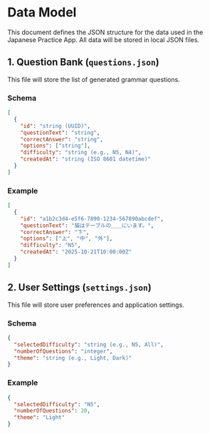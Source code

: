 # Data Model

This document defines the JSON structure for the data used in the Japanese Practice App. All data will be stored in local JSON files.

## 1. Question Bank (`questions.json`)

This file will store the list of generated grammar questions.

### Schema
```json
[
  {
    "id": "string (UUID)",
    "questionText": "string",
    "correctAnswer": "string",
    "options": ["string"],
    "difficulty": "string (e.g., N5, N4)",
    "createdAt": "string (ISO 8601 datetime)"
  }
]
```

### Example
```json
[
  {
    "id": "a1b2c3d4-e5f6-7890-1234-567890abcdef",
    "questionText": "猫はテーブルの＿＿にいます。",
    "correctAnswer": "下",
    "options": ["上", "中", "外"],
    "difficulty": "N5",
    "createdAt": "2025-10-21T10:00:00Z"
  }
]
```

## 2. User Settings (`settings.json`)

This file will store user preferences and application settings.

### Schema
```json
{
  "selectedDifficulty": "string (e.g., N5, All)",
  "numberOfQuestions": "integer",
  "theme": "string (e.g., Light, Dark)"
}
```

### Example
```json
{
  "selectedDifficulty": "N5",
  "numberOfQuestions": 20,
  "theme": "Light"
}
```

